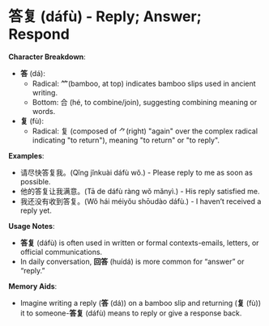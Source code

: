 # **答复 (dáfù) - Reply; Answer; Respond**

**Character Breakdown**:  
- **答** (dá):
  - Radical: ⺮(bamboo, at top) indicates bamboo slips used in ancient writing.
  - Bottom: 合 (hé, to combine/join), suggesting combining meaning or words.  
- **复** (fù):
  - Radical: 复 (composed of ⺈(right) "again" over the complex radical indicating "to return"), meaning "to return" or "to reply".

**Examples**:  
- 请尽快答复我。(Qǐng jǐnkuài dáfù wǒ.) - Please reply to me as soon as possible.  
- 他的答复让我满意。(Tā de dáfù ràng wǒ mǎnyì.) - His reply satisfied me.  
- 我还没有收到答复。(Wǒ hái méiyǒu shōudào dáfù.) - I haven’t received a reply yet.

**Usage Notes**:  
- **答复** (dáfù) is often used in written or formal contexts-emails, letters, or official communications.  
- In daily conversation, **回答** (huídá) is more common for “answer” or “reply.”

**Memory Aids**:  
- Imagine writing a reply (**答** (dá)) on a bamboo slip and returning (**复** (fù)) it to someone-**答复** (dáfù) means to reply or give a response back.